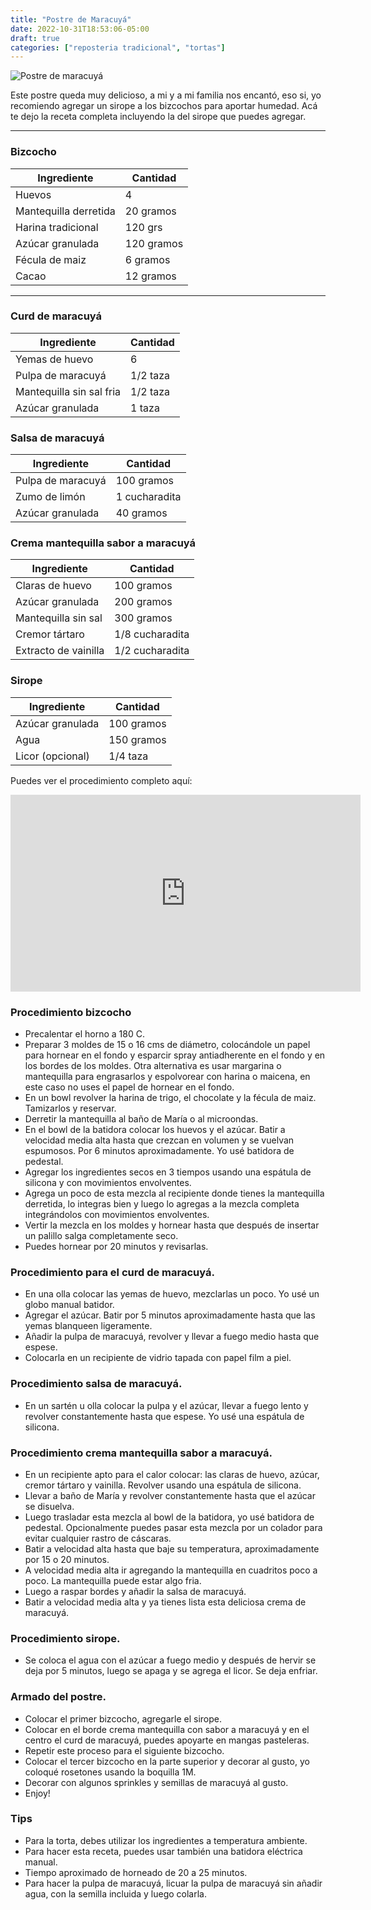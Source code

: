 ```yaml
---
title: "Postre de Maracuyá"
date: 2022-10-31T18:53:06-05:00
draft: true
categories: ["reposteria tradicional", "tortas"]
---
```

![Postre de maracuyá](../../images/postre_maracuya.jpg)

Este postre queda muy delicioso, a mi y a mi familia nos encantó, eso si, yo recomiendo agregar un sirope a los bizcochos para aportar humedad. Acá te dejo la receta completa incluyendo la del sirope que puedes agregar.
___
### Bizcocho

| Ingrediente | Cantidad |
| ----------- | ----------- |
| Huevos | 4 |
| Mantequilla derretida | 20 gramos |
| Harina tradicional| 120 grs |
| Azúcar granulada| 120 gramos |
| Fécula de maiz | 6 gramos |
| Cacao | 12 gramos |
___

### Curd de maracuyá
| Ingrediente | Cantidad |
| ----------- | ----------- |
| Yemas de huevo | 6 |
| Pulpa de maracuyá | 1/2 taza |
| Mantequilla sin sal fria | 1/2 taza |
| Azúcar granulada| 1 taza |

### Salsa de maracuyá
| Ingrediente | Cantidad |
| ----------- | ----------- |
| Pulpa de maracuyá | 100 gramos |
| Zumo de limón | 1 cucharadita |
| Azúcar granulada| 40 gramos |

###  Crema mantequilla sabor a maracuyá 

| Ingrediente | Cantidad |
| ----------- | ----------- |
| Claras de huevo | 100 gramos |
| Azúcar granulada | 200 gramos |
| Mantequilla sin sal | 300 gramos |
| Cremor tártaro | 1/8 cucharadita |
| Extracto de vainilla | 1/2 cucharadita |

###  Sirope 

| Ingrediente | Cantidad |
| ----------- | ----------- |
| Azúcar granulada | 100 gramos |
| Agua | 150 gramos |
| Licor (opcional) | 1/4 taza |

Puedes ver el procedimiento completo aquí: 

<iframe width="560" height="315" src="https://www.youtube.com/embed/XGa0wmNmC0w" title="YouTube video player" frameborder="0" allow="accelerometer; autoplay; clipboard-write; encrypted-media; gyroscope; picture-in-picture" allowfullscreen></iframe>

### Procedimiento bizcocho
- Precalentar el horno a 180 C.
- Preparar 3 moldes de 15 o 16 cms de diámetro, colocándole un papel para hornear en el fondo y esparcir spray antiadherente en el fondo y en los bordes de los moldes. Otra alternativa es usar margarina o mantequilla para engrasarlos y espolvorear con harina o maicena, en este caso no uses el papel de hornear en el fondo.
- En un bowl revolver la harina de trigo, el chocolate y la fécula de maiz. Tamizarlos y reservar.
- Derretir la mantequilla al baño de María o al microondas.
- En el bowl de la batidora colocar los huevos y el azúcar. Batir a velocidad media alta hasta que crezcan en volumen y se vuelvan espumosos. Por 6 minutos aproximadamente. Yo usé batidora de pedestal. 
- Agregar los ingredientes secos en 3 tiempos usando una espátula de silicona y con movimientos envolventes. 
- Agrega un poco de esta mezcla al recipiente donde tienes la mantequilla derretida, lo integras bien y luego lo agregas a la mezcla completa integrándolos con movimientos envolventes.
- Vertir la mezcla en los moldes y hornear hasta que después de insertar un palillo salga completamente seco.
- Puedes hornear por 20 minutos y revisarlas.

### Procedimiento para el curd de maracuyá.
- En una olla colocar las yemas de huevo, mezclarlas un poco. Yo usé un globo manual batidor.
- Agregar el azúcar. Batir por 5 minutos aproximadamente hasta que las yemas blanqueen ligeramente.
- Añadir la pulpa de maracuyá, revolver y llevar a fuego medio hasta que espese.
- Colocarla en un recipiente de vidrio tapada con papel film a piel.

### Procedimiento salsa de maracuyá.
- En un sartén u olla colocar la pulpa y el azúcar, llevar a fuego lento y revolver constantemente hasta que espese. Yo usé una espátula de silicona.

### Procedimiento crema mantequilla sabor a maracuyá.
- En un recipiente apto para el calor colocar: las claras de huevo, azúcar, cremor tártaro y vainilla. Revolver usando una espátula de silicona.
- Llevar a baño de María y revolver constantemente hasta que el azúcar se disuelva.
- Luego trasladar esta mezcla al bowl de la batidora, yo usé batidora de pedestal. Opcionalmente puedes pasar esta mezcla por un colador para evitar cualquier rastro de cáscaras.
- Batir a velocidad alta hasta que baje su temperatura, aproximadamente por 15 o 20 minutos.
- A velocidad media alta ir agregando la mantequilla en cuadritos poco a poco. La mantequilla puede estar algo fria.
- Luego a raspar bordes y añadir la salsa de maracuyá.
- Batir a velocidad media alta y ya tienes lista esta deliciosa crema de maracuyá.

### Procedimiento sirope.
- Se coloca el agua con el azúcar a fuego medio y después de hervir se deja por 5 minutos, luego se apaga y se agrega el licor. Se deja enfriar.

### Armado del postre.
- Colocar el primer bizcocho, agregarle el sirope.
- Colocar en el borde crema mantequilla con sabor a maracuyá y en el centro el curd de maracuyá, puedes apoyarte en mangas pasteleras.
- Repetir este proceso para el siguiente bizcocho.
- Colocar el tercer bizcocho en la parte superior y decorar al gusto, yo coloqué rosetones usando la boquilla 1M.
- Decorar con algunos sprinkles y semillas de maracuyá al gusto.
- Enjoy!

### Tips
- Para la torta, debes utilizar los ingredientes a temperatura ambiente.
- Para hacer esta receta, puedes usar también una batidora eléctrica manual.
- Tiempo aproximado de horneado de 20 a 25 minutos.
- Para hacer la pulpa de maracuyá, licuar la pulpa de maracuyá sin añadir agua, con la semilla incluida y luego colarla. 

